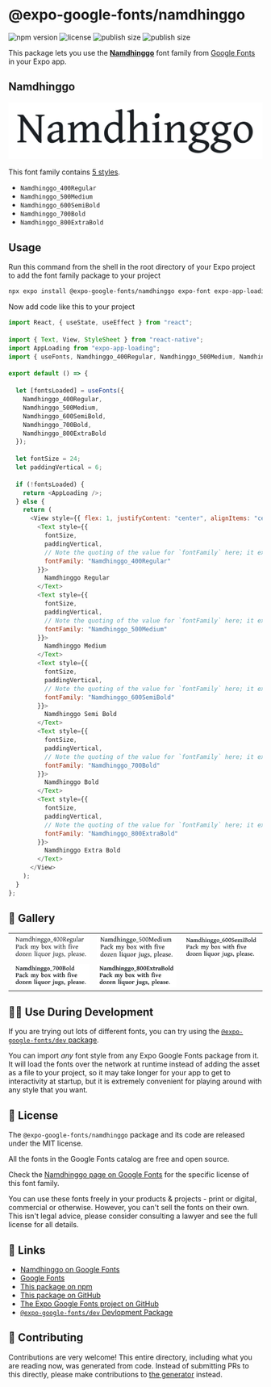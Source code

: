 # @expo-google-fonts/namdhinggo

![npm version](https://flat.badgen.net/npm/v/@expo-google-fonts/namdhinggo)
![license](https://flat.badgen.net/github/license/expo/google-fonts)
![publish size](https://flat.badgen.net/packagephobia/install/@expo-google-fonts/namdhinggo)
![publish size](https://flat.badgen.net/packagephobia/publish/@expo-google-fonts/namdhinggo)

This package lets you use the [**Namdhinggo**](https://fonts.google.com/specimen/Namdhinggo) font family from [Google Fonts](https://fonts.google.com/) in your Expo app.

## Namdhinggo

![Namdhinggo](./font-family.png)

This font family contains [5 styles](#-gallery).

- `Namdhinggo_400Regular`
- `Namdhinggo_500Medium`
- `Namdhinggo_600SemiBold`
- `Namdhinggo_700Bold`
- `Namdhinggo_800ExtraBold`

## Usage

Run this command from the shell in the root directory of your Expo project to add the font family package to your project

```sh
npx expo install @expo-google-fonts/namdhinggo expo-font expo-app-loading
```

Now add code like this to your project

```js
import React, { useState, useEffect } from "react";

import { Text, View, StyleSheet } from "react-native";
import AppLoading from "expo-app-loading";
import { useFonts, Namdhinggo_400Regular, Namdhinggo_500Medium, Namdhinggo_600SemiBold, Namdhinggo_700Bold, Namdhinggo_800ExtraBold } from '@expo-google-fonts/namdhinggo';

export default () => {

  let [fontsLoaded] = useFonts({
    Namdhinggo_400Regular, 
    Namdhinggo_500Medium, 
    Namdhinggo_600SemiBold, 
    Namdhinggo_700Bold, 
    Namdhinggo_800ExtraBold
  });

  let fontSize = 24;
  let paddingVertical = 6;

  if (!fontsLoaded) {
    return <AppLoading />;
  } else {
    return (
      <View style={{ flex: 1, justifyContent: "center", alignItems: "center" }}>
        <Text style={{
          fontSize,
          paddingVertical,
          // Note the quoting of the value for `fontFamily` here; it expects a string!
          fontFamily: "Namdhinggo_400Regular"
        }}>
          Namdhinggo Regular
        </Text>
        <Text style={{
          fontSize,
          paddingVertical,
          // Note the quoting of the value for `fontFamily` here; it expects a string!
          fontFamily: "Namdhinggo_500Medium"
        }}>
          Namdhinggo Medium
        </Text>
        <Text style={{
          fontSize,
          paddingVertical,
          // Note the quoting of the value for `fontFamily` here; it expects a string!
          fontFamily: "Namdhinggo_600SemiBold"
        }}>
          Namdhinggo Semi Bold
        </Text>
        <Text style={{
          fontSize,
          paddingVertical,
          // Note the quoting of the value for `fontFamily` here; it expects a string!
          fontFamily: "Namdhinggo_700Bold"
        }}>
          Namdhinggo Bold
        </Text>
        <Text style={{
          fontSize,
          paddingVertical,
          // Note the quoting of the value for `fontFamily` here; it expects a string!
          fontFamily: "Namdhinggo_800ExtraBold"
        }}>
          Namdhinggo Extra Bold
        </Text>
      </View>
    );
  }
};
```

## 🔡 Gallery


||||
|-|-|-|
|![Namdhinggo_400Regular](./Namdhinggo_400Regular.ttf.png)|![Namdhinggo_500Medium](./Namdhinggo_500Medium.ttf.png)|![Namdhinggo_600SemiBold](./Namdhinggo_600SemiBold.ttf.png)||
|![Namdhinggo_700Bold](./Namdhinggo_700Bold.ttf.png)|![Namdhinggo_800ExtraBold](./Namdhinggo_800ExtraBold.ttf.png)|||


## 👩‍💻 Use During Development

If you are trying out lots of different fonts, you can try using the [`@expo-google-fonts/dev` package](https://github.com/expo/google-fonts/tree/master/font-packages/dev#readme).

You can import _any_ font style from any Expo Google Fonts package from it. It will load the fonts over the network at runtime instead of adding the asset as a file to your project, so it may take longer for your app to get to interactivity at startup, but it is extremely convenient for playing around with any style that you want.


## 📖 License

The `@expo-google-fonts/namdhinggo` package and its code are released under the MIT license.

All the fonts in the Google Fonts catalog are free and open source.

Check the [Namdhinggo page on Google Fonts](https://fonts.google.com/specimen/Namdhinggo) for the specific license of this font family.

You can use these fonts freely in your products & projects - print or digital, commercial or otherwise. However, you can't sell the fonts on their own. This isn't legal advice, please consider consulting a lawyer and see the full license for all details.

## 🔗 Links

- [Namdhinggo on Google Fonts](https://fonts.google.com/specimen/Namdhinggo)
- [Google Fonts](https://fonts.google.com/)
- [This package on npm](https://www.npmjs.com/package/@expo-google-fonts/namdhinggo)
- [This package on GitHub](https://github.com/expo/google-fonts/tree/master/font-packages/namdhinggo)
- [The Expo Google Fonts project on GitHub](https://github.com/expo/google-fonts)
- [`@expo-google-fonts/dev` Devlopment Package](https://github.com/expo/google-fonts/tree/master/font-packages/dev)

## 🤝 Contributing

Contributions are very welcome! This entire directory, including what you are reading now, was generated from code. Instead of submitting PRs to this directly, please make contributions to [the generator](https://github.com/expo/google-fonts/tree/master/packages/generator) instead.
